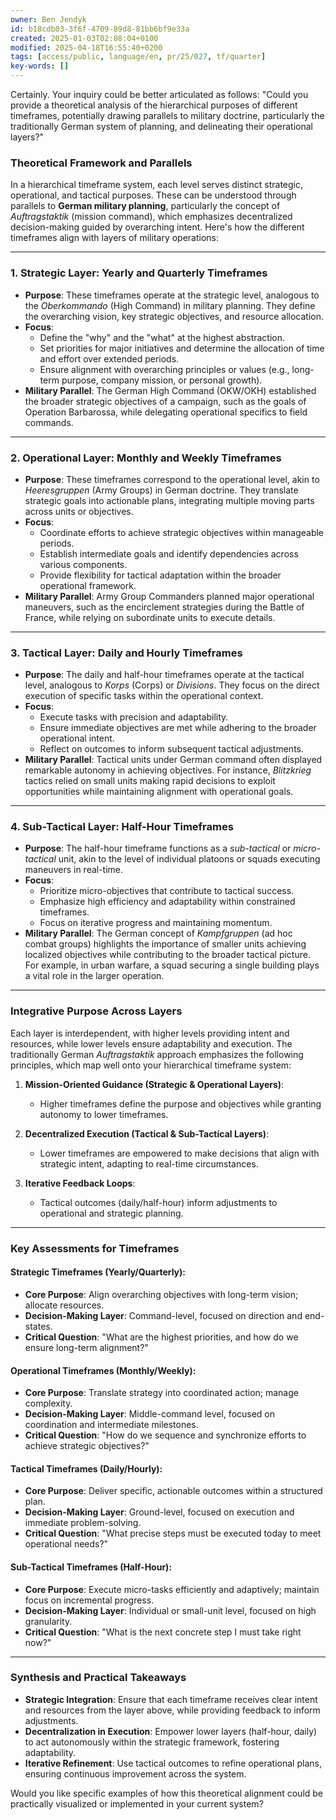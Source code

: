 ```yaml
---
owner: Ben Jendyk
id: b18cdb03-3f6f-4709-89d8-81bb6bf9e33a
created: 2025-01-03T02:08:04+0100
modified: 2025-04-18T16:55:40+0200
tags: [access/public, language/en, pr/25/027, tf/quarter]
key-words: []
---
```


Certainly. Your inquiry could be better articulated as follows: "Could you provide a theoretical analysis of the hierarchical purposes of different timeframes, potentially drawing parallels to military doctrine, particularly the traditionally German system of planning, and delineating their operational layers?"

### **Theoretical Framework and Parallels**

In a hierarchical timeframe system, each level serves distinct strategic, operational, and tactical purposes. These can be understood through parallels to **German military planning**, particularly the concept of *Auftragstaktik* (mission command), which emphasizes decentralized decision-making guided by overarching intent. Here's how the different timeframes align with layers of military operations:

---

### **1. Strategic Layer: Yearly and Quarterly Timeframes**
- **Purpose**: These timeframes operate at the strategic level, analogous to the *Oberkommando* (High Command) in military planning. They define the overarching vision, key strategic objectives, and resource allocation.
- **Focus**:
  - Define the "why" and the "what" at the highest abstraction.
  - Set priorities for major initiatives and determine the allocation of time and effort over extended periods.
  - Ensure alignment with overarching principles or values (e.g., long-term purpose, company mission, or personal growth).
- **Military Parallel**: The German High Command (OKW/OKH) established the broader strategic objectives of a campaign, such as the goals of Operation Barbarossa, while delegating operational specifics to field commands.

---

### **2. Operational Layer: Monthly and Weekly Timeframes**
- **Purpose**: These timeframes correspond to the operational level, akin to *Heeresgruppen* (Army Groups) in German doctrine. They translate strategic goals into actionable plans, integrating multiple moving parts across units or objectives.
- **Focus**:
  - Coordinate efforts to achieve strategic objectives within manageable periods.
  - Establish intermediate goals and identify dependencies across various components.
  - Provide flexibility for tactical adaptation within the broader operational framework.
- **Military Parallel**: Army Group Commanders planned major operational maneuvers, such as the encirclement strategies during the Battle of France, while relying on subordinate units to execute details.

---

### **3. Tactical Layer: Daily and Hourly Timeframes**
- **Purpose**: The daily and half-hour timeframes operate at the tactical level, analogous to *Korps* (Corps) or *Divisions*. They focus on the direct execution of specific tasks within the operational context.
- **Focus**:
  - Execute tasks with precision and adaptability.
  - Ensure immediate objectives are met while adhering to the broader operational intent.
  - Reflect on outcomes to inform subsequent tactical adjustments.
- **Military Parallel**: Tactical units under German command often displayed remarkable autonomy in achieving objectives. For instance, *Blitzkrieg* tactics relied on small units making rapid decisions to exploit opportunities while maintaining alignment with operational goals.

---

### **4. Sub-Tactical Layer: Half-Hour Timeframes**
- **Purpose**: The half-hour timeframe functions as a *sub-tactical* or *micro-tactical* unit, akin to the level of individual platoons or squads executing maneuvers in real-time.
- **Focus**:
  - Prioritize micro-objectives that contribute to tactical success.
  - Emphasize high efficiency and adaptability within constrained timeframes.
  - Focus on iterative progress and maintaining momentum.
- **Military Parallel**: The German concept of *Kampfgruppen* (ad hoc combat groups) highlights the importance of smaller units achieving localized objectives while contributing to the broader tactical picture. For example, in urban warfare, a squad securing a single building plays a vital role in the larger operation.

---

### **Integrative Purpose Across Layers**
Each layer is interdependent, with higher levels providing intent and resources, while lower levels ensure adaptability and execution. The traditionally German *Auftragstaktik* approach emphasizes the following principles, which map well onto your hierarchical timeframe system:

1. **Mission-Oriented Guidance (Strategic & Operational Layers)**:
   - Higher timeframes define the purpose and objectives while granting autonomy to lower timeframes.

2. **Decentralized Execution (Tactical & Sub-Tactical Layers)**:
   - Lower timeframes are empowered to make decisions that align with strategic intent, adapting to real-time circumstances.

3. **Iterative Feedback Loops**:
   - Tactical outcomes (daily/half-hour) inform adjustments to operational and strategic planning.

---

### **Key Assessments for Timeframes**

#### **Strategic Timeframes (Yearly/Quarterly)**:
- **Core Purpose**: Align overarching objectives with long-term vision; allocate resources.
- **Decision-Making Layer**: Command-level, focused on direction and end-states.
- **Critical Question**: "What are the highest priorities, and how do we ensure long-term alignment?"

#### **Operational Timeframes (Monthly/Weekly)**:
- **Core Purpose**: Translate strategy into coordinated action; manage complexity.
- **Decision-Making Layer**: Middle-command level, focused on coordination and intermediate milestones.
- **Critical Question**: "How do we sequence and synchronize efforts to achieve strategic objectives?"

#### **Tactical Timeframes (Daily/Hourly)**:
- **Core Purpose**: Deliver specific, actionable outcomes within a structured plan.
- **Decision-Making Layer**: Ground-level, focused on execution and immediate problem-solving.
- **Critical Question**: "What precise steps must be executed today to meet operational needs?"

#### **Sub-Tactical Timeframes (Half-Hour)**:
- **Core Purpose**: Execute micro-tasks efficiently and adaptively; maintain focus on incremental progress.
- **Decision-Making Layer**: Individual or small-unit level, focused on high granularity.
- **Critical Question**: "What is the next concrete step I must take right now?"

---

### **Synthesis and Practical Takeaways**
- **Strategic Integration**: Ensure that each timeframe receives clear intent and resources from the layer above, while providing feedback to inform adjustments.
- **Decentralization in Execution**: Empower lower layers (half-hour, daily) to act autonomously within the strategic framework, fostering adaptability.
- **Iterative Refinement**: Use tactical outcomes to refine operational plans, ensuring continuous improvement across the system.

Would you like specific examples of how this theoretical alignment could be practically visualized or implemented in your current system?